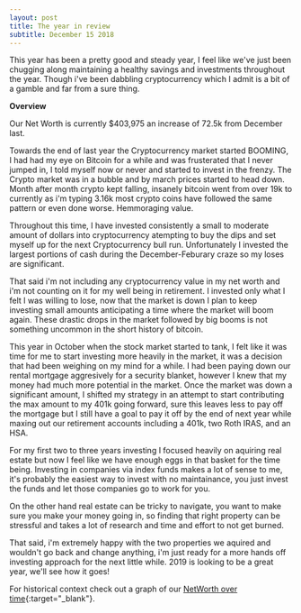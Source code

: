 ```yaml
---
layout: post
title: The year in review
subtitle: December 15 2018
---
```


This year has been a pretty good and steady year, I feel like we've just been chugging along maintaining a healthy savings and investments throughout the year.  Though i've been dabbling cryptocurrency which I admit is a bit of a gamble and far from a sure thing.

**Overview**

Our Net Worth is currently $403,975 an increase of 72.5k from December last.

Towards the end of last year the Cryptocurrency market started BOOMING, I had had my eye on Bitcoin for a while and was frusterated that I never jumped in, I told myself now or never and started to invest in the frenzy.  The Crypto market was in a bubble and by march prices started to head down.  Month after month crypto kept falling, insanely bitcoin went from over 19k to currently as i'm typing 3.16k most crypto coins have followed the same pattern or even done worse.  Hemmoraging value.  

Throughout this time, I have invested consistently a small to moderate amount of dollars into cryptocurrency atempting to buy the dips and set myself up for the next Cryptocurrency bull run.  Unfortunately I invested the largest portions of cash during the December-Feburary craze so my loses are significant.

That said i'm not including any cryptocurrency value in my net worth and i'm not counting on it for my well being in retirement.  I invested only what I felt I was willing to lose, now that the market is down I plan to keep investing small amounts anticipating a time where the market will boom again.  These drastic drops in the market followed by big booms is not something uncommon in the short history of bitcoin.

This year in October when the stock market started to tank, I felt like it was time for me to start investing more heavily in the market, it was a decision that had been weighing on my mind for a while.  I had been paying down our rental mortgage aggresively for a security blanket, however I knew that my money had much more potential in the market.  Once the market was down a significant amount, I shifted my strategy in an attempt to start contributing the max amount to my 401k going forward, sure this leaves less to pay off the mortgage but I still have a goal to pay it off by the end of next year while maxing out our retirement accounts including a 401k, two Roth IRAS, and an HSA.

For my first two to three years investing I focused heavily on aquiring real estate but now I feel like we have enough eggs in that basket for the time being.  Investing in companies via index funds makes a lot of sense to me, it's probably the easiest way to invest with no maintainance, you just invest the funds and let those companies go to work for you. 

On the other hand real estate can be tricky to navigate, you want to make sure you make your money going in, so finding that right property can be stressful and takes a lot of research and time and effort to not get burned. 

That said, i'm extremely happy with the two properties we aquired and wouldn't go back and change anything, i'm just ready for a more hands off investing approach for the next little while.  2019 is looking to be a great year, we'll see how it goes!

For historical context check out a graph of our [NetWorth over time](/Net-Worth/profile/?user=yhxzTiGfYRe5j5IpB6Xw2nmZUTJ2){:target="_blank"}.


